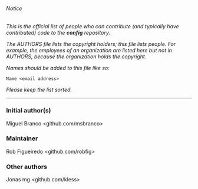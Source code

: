 ###### Notice

*This is the official list of people who can contribute (and typically have
contributed) code to the **config** repository.*

*The AUTHORS file lists the copyright holders; this file lists people. For
example, the employees of an organization are listed here but not in AUTHORS,
because the organization holds the copyright.*

*Names should be added to this file like so:*

	Name <email address>

*Please keep the list sorted.*

* * *

### Initial author(s)

Miguel Branco <github.com/msbranco>

### Maintainer

Rob Figueiredo <github.com/robfig>

### Other authors

Jonas mg <github.com/kless>

